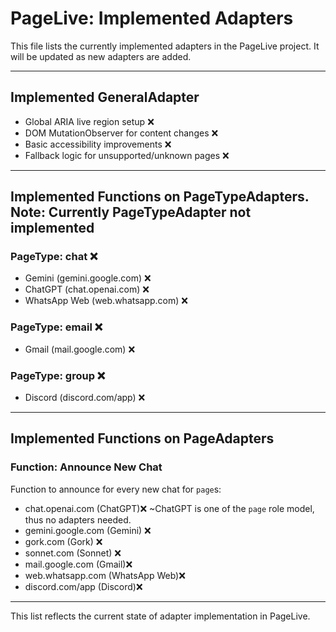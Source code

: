 # PageLive: Implemented Adapters

This file lists the currently implemented adapters in the PageLive project. It will be updated as new adapters are added.

---

## Implemented GeneralAdapter

- Global ARIA live region setup ❌
- DOM MutationObserver for content changes ❌
- Basic accessibility improvements ❌
- Fallback logic for unsupported/unknown pages ❌

---

## Implemented Functions on PageTypeAdapters. Note: Currently PageTypeAdapter not implemented

### PageType: chat ❌

- Gemini (gemini.google.com) ❌
- ChatGPT (chat.openai.com) ❌
- WhatsApp Web (web.whatsapp.com) ❌

### PageType: email ❌

- Gmail (mail.google.com) ❌

### PageType: group ❌

- Discord (discord.com/app) ❌

---

## Implemented Functions on PageAdapters

### Function: Announce New Chat

Function to announce for every new chat for `page`s:

- chat.openai.com (ChatGPT)❌ ~ChatGPT is one of the `page` role model, thus no adapters needed.
- gemini.google.com (Gemini) ❌
- gork.com (Gork) ❌
- sonnet.com (Sonnet) ❌
- mail.google.com (Gmail)❌
- web.whatsapp.com (WhatsApp Web)❌
- discord.com/app (Discord)❌

---

This list reflects the current state of adapter implementation in PageLive.
